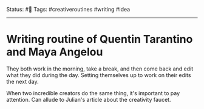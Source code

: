 Status: #🌱
Tags: #creativeroutines #writing #idea 
***
# Writing routine of Quentin Tarantino and Maya Angelou

They both work in the morning, take a break, and then come back and edit what they did during the day. Setting themselves up to work on their edits the next day.

When two incredible creators do the same thing, it's important to pay attention. Can allude to Julian's article about the creativity faucet.